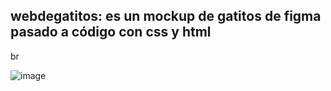 ## webdegatitos: es un mockup de gatitos de figma pasado a código con css y html

br

![image](https://github.com/anamariamad/webdegatitosrepositorio/assets/134279099/95d81453-1c12-4138-9a04-89e9b2f6ad17)

